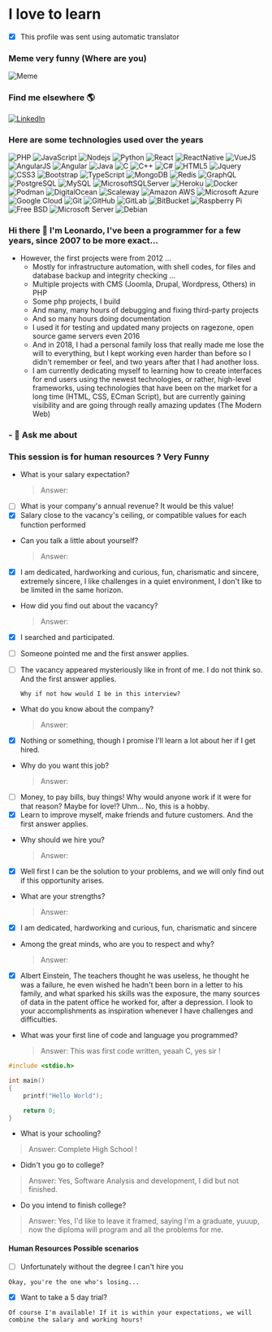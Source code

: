 > 
> 
> 
>  


<!--
**lbzconsultoria/lbzconsultoria** is a ✨ _special_ ✨ repository because its `README.md` (this file) appears on your GitHub profile.

Here are some ideas to get you started:

- 🔭 I’m currently working on ...
- 🌱 I’m currently learning ...
- 👯 I’m looking to collaborate on ...
- 🤔 I’m looking for help with ...
- 💬 Ask me about ...
- 📫 How to reach me: ...
- 😄 Pronouns: ...
- ⚡ Fun fact: ...
-->

# I love to learn


- [X] This profile was sent using automatic translator

### Meme very funny (Where are you)
![Meme](images/imagem_2022-05-11_191802268.png)


### Find me elsewhere 🌎

[![LinkedIn](images/linkedin.svg)](https://www.linkedin.com/in/leonardo-batista-zimmermann-94363742/)

### Here are some technologies used over the years
<!-- ![Tecnologias](images/darkperfT2.png)
![PHP](https://img.shields.io/badge/-Php-black?style=for-the-badge&logo=php) -->

![PHP](images/PHP.svg)
![JavaScript](images/JAVASCRIPT.svg)
![Nodejs](images/NODEJS.svg)
![Python](images/PYTHON.svg)
![React](images/REACT.svg)
![ReactNative](images/REACT_NATIVE.svg)
![VueJS](images/VUE.JS.svg)
![AngularJS](images/AngularJS.svg)
![Angular](images/Angular.svg)
![Java](images/JAVA.svg)
![C](images/C.svg)
![C++](images/Cplusplus.svg)
![C#](images/CSHARP.svg)
![HTML5](images/HTML5.svg)
![Jquery](images/JQUERY.svg)
![CSS3](images/CSS3.svg)
![Bootstrap](images/BOOTSTRAP.svg)
![TypeScript](images/TYPESCRIPT.svg)
![MongoDB](images/MONGODB.svg)
![Redis](images/REDIS.svg)
![GraphQL](images/GRAPHQL.svg)
![PostgreSQL](images/POSTGRESQL.svg)
![MySQL](images/MYSQL.svg)
![MicrosoftSQLServer](images/MICROSOFTSQLSERVER.svg)
![Heroku](images/HEROKU.svg)
![Docker](images/DOCKER.svg)
![Podman](images/PODMAN.svg)
![DigitalOcean](images/DIGITAL_OCEAN.svg)
![Scaleway](images/SCALEWAY.svg)
![Amazon AWS](images/AMAZON_AWS.svg)
![Microsoft Azure](images/MICROSOFT_AZURE.svg)
![Google Cloud](images/GOOGLE_CLOUD.svg)
![Git](images/GIT.svg)
![GitHub](images/GITHUB.svg)
![GitLab](images/GITLAB.svg)
![BitBucket](images/BITBUCKET.svg)
![Raspberry Pi](images/RASPBERRY_PI.svg)
![Free BSD](images/FREE_BDS.svg)
![Microsoft Server](images/MICROSOFT_SERVER.svg)
![Debian](images/DEBIAN.svg)

<!-- ![ElasticSearch](images/ELASTICSEARCH.svg) -->
<!-- ![Apollo GraphQL](images/APOLLOGRAPHQL.svg) -->

### Hi there 👋 I'm Leonardo, I've been a programmer for a few years, since 2007 to be more exact...
* However, the first projects were from 2012 ...
  * Mostly for infrastructure automation, with shell codes, for files and database backup and integrity checking ...
  * Multiple projects with CMS (Joomla, Drupal, Wordpress, Others) in PHP 
  * Some php projects, I build
  * And many, many hours of debugging and fixing third-party projects 
  * And so many hours doing documentation
  * I used it for testing and updated many projects on ragezone, open source game servers even 2016
  * And in 2018, I had a personal family loss that really made me lose the will to everything, but I kept working even harder than before so I didn't remember or feel, and two years after that I had another loss.
  * I am currently dedicating myself to learning how to create interfaces for end users using the newest technologies, or rather, high-level frameworks, using technologies that have been on the market for a long time (HTML, CSS, ECman Script), but are currently gaining visibility and are going through really amazing updates (The Modern Web)


### - 💬 Ask me about


### This session is for human resources ? Very Funny

* What is your salary expectation?
  > Answer:
- [ ] What is your company's annual revenue? It would be this value!
- [X] Salary close to the vacancy's ceiling, or compatible values for each function performed

* Can you talk a little about yourself?
  > Answer:
- [X] I am dedicated, hardworking and curious, fun, charismatic and sincere, extremely sincere, I like challenges in a quiet environment, I don't like to be limited in the same horizon. 

* How did you find out about the vacancy?
  > Answer:
- [X] I searched and participated.
- [ ] Someone pointed me and the first answer applies. 
- [ ] The vacancy appeared mysteriously like in front of me. I do not think so. And the first answer applies.

  ```Why if not how would I be in this interview?```
  
* What do you know about the company?
  > Answer:
- [X] Nothing or something, though I promise I'll learn a lot about her if I get hired.  

* Why do you want this job?
   > Answer:
- [ ] Money, to pay bills, buy things! Why would anyone work if it were for that reason? Maybe for love!? Uhm... No, this is a hobby.
- [X] Learn to improve myself, make friends and future customers. And the first answer applies.

* Why should we hire you?
  > Answer:
- [X] Well first I can be the solution to your problems, and we will only find out if this opportunity arises.

* What are your strengths?
  > Answer:
- [X] I am dedicated, hardworking and curious, fun, charismatic and sincere

<!--
* If you could choose, which animal would you be?
  > Answer:
- [X] I would be a panda !

* Why wouldn't a panda be better a bear or a dog?
  > Answer:
- [X] They are very intelligent animals, grow very quickly and have a short life span, about 20 years. Extremely persistent and adaptable, its coat appears to have a camouflage pattern, and at birth they are almost blind and hairless and this shows strength and evolution.
-->

* Among the great minds, who are you to respect and why?
  > Answer:
- [X] Albert Einstein, The teachers thought he was useless, he thought he was a failure, he even wished he hadn't been born in a letter to his family, and what sparked his skills was the exposure, the many sources of data in the patent office he worked for, after a depression. I look to your accomplishments as inspiration whenever I have challenges and difficulties. 

<!--
* What are your weaknesses?
  > Answer:
- [X] Pessimistic and suspicious, I believe it is a good trait, I have more confidence in my decisions
-->

* What was your first line of code and language you programmed?
  > Answer:  This was first code written, yeaah C, yes sir !

```C
#include <stdio.h>

int main()
{
    printf("Hello World");

    return 0;
}

```
* What is your schooling?
> Answer: Complete High School !

  * Didn't you go to college?
> Answer: Yes, Software Analysis and development, I did but not finished.

  * Do you intend to finish college?
> Answer: Yes, I'd like to leave it framed, saying I'm a graduate, yuuup, now the diploma will program and all the problems for me.

#### Human Resources Possible scenarios 
- [ ] Unfortunately without the degree I can't hire you 

 ```Okay, you're the one who's losing...``` 

- [X] Want to take a 5 day trial?
      
```Of course I'm available! If it is within your expectations, we will combine the salary and working hours! ```


